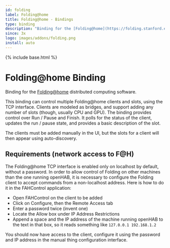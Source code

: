 ```yaml
---
id: folding
label: Folding@home
title: Folding@home - Bindings
type: binding
description: "Binding for the [Folding@home](https://folding.stanford.edu/) distributed computing software."
since: 3x
logo: images/addons/folding.png
install: auto
---
```


<!-- Attention authors: Do not edit directly. Please add your changes to the appropriate source repository -->

{% include base.html %}

# Folding@home Binding

<AddonLogo />

Binding for the [Folding@home](https://folding.stanford.edu/) distributed computing software.

This binding can control multiple Folding@home clients and slots, using the TCP interface.
Clients are modeled as bridges, and support adding any number of slots (though, usually CPU and GPU).
The binding provides control over Run / Pause and Finish.
It polls for the status of the client, updates the run / pause state, and provides a basic description of the slot.

The clients must be added manually in the UI, but the slots for a client will then appear using auto-discovery.

## Requirements (network access to F@H)

The Folding@home TCP interface is enabled only on localhost by default, without a password.
In order to allow control of Folding on other machines than the one running openHAB, it is necessary to configure the Folding client to accept commands from a non-localhost address.
Here is how to do it in the FAHControl application:

- Open FAHControl on the client to be added
- Click on Configure, then the Remote Access tab
- Enter a password twice (invent one)
- Locate the Allow box under IP Address Restrictions
- Append a space and the IP address of the machine running openHAB to the text in that box, so it reads something like `127.0.0.1 192.168.1.2`

You should now have access to the client, configure it using the password and
IP address in the manual thing configuration interface.
